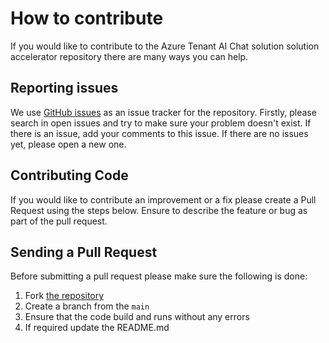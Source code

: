 # How to contribute

If you would like to contribute to the Azure Tenant AI Chat solution solution accelerator repository there are many ways you can help.

## Reporting issues

We use [GitHub issues](https://github.com/neondatabase-labs/azure-tenant-ai-chat/issues) as an issue tracker for the repository. Firstly, please search in open issues and try to make sure your problem doesn't exist. If there is an issue, add your comments to this issue.
If there are no issues yet, please open a new one.

## Contributing Code

If you would like to contribute an improvement or a fix please create a Pull Request using the steps below. Ensure to describe the feature or bug as part of the pull request.

## Sending a Pull Request

Before submitting a pull request please make sure the following is done:

1. Fork [the repository](https://github.com/neondatabase-labs/azure-tenant-ai-chat)
2. Create a branch from the `main`
3. Ensure that the code build and runs without any errors
4. If required update the README.md
